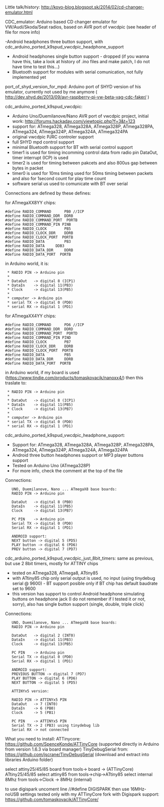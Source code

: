 Little talk/history: http://kovo-blog.blogspot.sk/2014/02/cd-changer-emulator.html

CDC_emulator: Arduino based CD changer emulator for VW/Audi/Skoda/Seat radios, based on AVR port of vwcdpic (see header of file for more info)

-Android headphones three button support, with cdc_arduino_ported_k9spud_vwcdpic_headphone_support
- Android headphones single button support - dropped (if you wanna have this, take a look at history of .ino files and make patch, I do not have time to test this...)
- Bluetooth support for modules with serial comunication, not fully implemented yet 

port_of_shyd_version_for_mpd:
	Arduino port of SHYD version of his emulator, currently not used by me anymore ( http://dev.shyd.de/2013/09/avr-raspberry-pi-vw-beta-vag-cdc-faker/ )

cdc_arduino_ported_k9spud_vwcdpic:
- Arduino Uno/Duemilanove/Nano AVR port of vwcdpic project, initial work: http://forums.hackaday.com/viewtopic.php?f=3&t=123
- support for: ATmega328, ATmega328A, ATmega328P, ATmega328PA, ATmega324, ATmega324P, ATmega324A, ATmega324PA
- original vwcdpic PJRC controler support
- full SHYD mpd control support
- minimal Bluetooth support for BT with serial control support
- timer1 is used for timing incomming control data from radio pin DataOut, timer interrupt (ICP) is used
- timer2 is used for timing between pakcets and also 800us gap between bytes in packet
- timer0 is used for 10ms timing used for 50ms timing between packets and also for 1second count for play time count
- software serial us used to comunicate with BT over serial

Connections are defined by these defines:

for ATmegaXX8YY chips:
```
#define RADIO_COMMAND      PB0 //ICP
#define RADIO_COMMAND_DDR  DDRB
#define RADIO_COMMAND_PORT  PORTB
#define RADIO_COMMAND_PIN PINB
#define RADIO_CLOCK        PB5
#define RADIO_CLOCK_DDR    DDRB
#define RADIO_CLOCK_PORT  PORTB
#define RADIO_DATA         PB3
#define RADIO_DATA     DDB3
#define RADIO_DATA_DDR     DDRB
#define RADIO_DATA_PORT  PORTB
```

in Arduino world, it is:
```
 * RADIO PIN -> Arduino pin
 * 
 * DataOut   -> digital 8 (ICP1)
 * DataIn    -> digital 11(PB3)
 * Clock     -> digital 13(PB5)
 *
 * computer -> Arduino pin
 * serial TX -> digital 0 (PD0)
 * serial RX -> digital 1 (PD1)
```

for ATmegaXX4YY chips:
```
#define RADIO_COMMAND      PD6 //ICP 
#define RADIO_COMMAND_DDR  DDRD
#define RADIO_COMMAND_PORT  PORTD
#define RADIO_COMMAND_PIN PIND
#define RADIO_CLOCK        PB7
#define RADIO_CLOCK_DDR    DDRB
#define RADIO_CLOCK_PORT  PORTB
#define RADIO_DATA         PB5
#define RADIO_DATA_DDR     DDRB
#define RADIO_DATA_PORT  PORTB
```

in Arduino world, if my board is used (https://www.tindie.com/products/tomaskovacik/nanoxx4/) then this traslate to:
```
 * RADIO PIN -> Arduino pin
 *
 * DataOut   -> digital 8 (ICP1)
 * DataIn    -> digital 11(PB5)
 * Clock     -> digital 13(PB7)
 *
 * computer -> Arduino pin
 * serial TX -> digital 0 (PD0)
 * serial RX -> digital 1 (PD1)
```

cdc_arduino_ported_k9spud_vwcdpic_headphone_support:
- Support for: ATmega328, ATmega328A, ATmega328P, ATmega328PA, ATmega324, ATmega324P, ATmega324A, ATmega324PA
- Android three button headphones support or MP3 player buttons support
- Tested on Arduino Uno (ATmega328P)
- For more info, check the comment at the top of the file

Connections:
```
   UNO, Duemilanove, Nano ... ATmegaX8 base boards:
   RADIO PIN -> Arduino pin

   DataOut   -> digital 8 (PB0)
   DataIn    -> digital 11(PB5)
   Clock     -> digital 13(PB7)

   PC PIN    -> Arduino pin
   Serial TX -> digital 0 (PD0)
   Serial RX -> digital 1 (PD1)
   
   ANDROID support:
   NEXT button -> digital 5 (PD5)
   PLAY button -> digital 6 (PD6)
   PREV button -> digital 7 (PD7)
```

cdc_arduino_ported_k9spud_vwcdpic_just_8bit_timers:
same as previous, but use 2 8bit timers, mostly for ATTINY chips 
 - tested on ATmega328, ATmega8, ATtiny85
 - with ATtiny85 chip only serial output is used, no input (using tinydebug serial @ 9600) - BT support posible only if BT chip has default baudrate set to 9600
 - this version has support to control Android headphone simulating buttons on headphone jack (I do not remember if I tested it or not, sorry), also has single button support (single, double, triple click)

Connections:
```
   UNO, Duemilanove, Nano ... ATmegaX8 base boards:
   RADIO PIN -> Arduino pin

   DataOut   -> digital 2 (INT0)
   DataIn    -> digital 11(PB3)
   Clock     -> digital 13(PB5)

   PC PIN    -> Arduino pin
   Serial TX -> digital 0 (PD0)
   Serial RX -> digital 1 (PD1)

   ANDROID support:
   PREVIOUS BUTTON -> digital 7 (PD7)
   PLAY BUTTON -> digital 6 (PD6)
   NEXT BUTTON -> digital 5 (PD5)

   ATTINYx5 version:

   RADIO PIN -> ATTINYx5 PIN
   DataOut   -> 7 (INT0)
   DataIn    -> 6 (PB0)
   Clock     -> 5 (PB1)

   PC PIN    -> ATTINYx5 PIN
   Serial TX -> 2 (PB3) using tinydebug lib
   Serial RX -> not connected
```

   What you need to install:
   ATTinycore: https://github.com/SpenceKonde/ATTinyCore (supported directly in Arduino from version 1.6.3 via board manager)
   TinyDebugSerial from: https://github.com/jscrane/TinyDebugSerial (download and extract into libraries Arduino folder)

   select attiny25/45/85 board from tools-> board -> (ATTinyCore) ATtiny25/45/85
   select attiny85 from tools->chip->ATtiny85
   select internal 8Mhz from tools->Clock -> 8MHz (internal)

   to use digispark uncoment line //#define DIGISPARK
   then use 16MHz-noUSB settings 
   tested only with my ATTinyCore fork with Digispark support: https://github.com/tomaskovacik/ATTinyCore/
